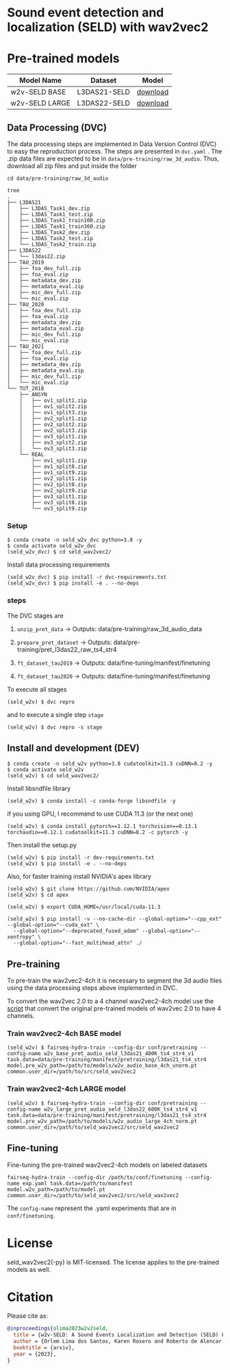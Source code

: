 # Sound event detection and localization (SELD) with wav2vec2


# Pre-trained models

Model Name | Dataset | Model
|---|---|---
w2v-SELD BASE | L3DAS21-SELD | [download](https://drive.google.com/file/d/1UxB7gUxQQY1r4DLKMz1dEY12BUUE37A_/view?usp=drive_link)
w2v-SELD LARGE | L3DAS22-SELD | [download](https://drive.google.com/file/d/178olxS5N6efvmXdM8F6YioWVUYK-UmW-/view?usp=drive_link)



## Data Processing (DVC)


The data processing steps are implemented in Data Version Control (DVC) to easy the reproduction process. The steps are presented in ```dvc.yaml``` . 
The .zip data files are expected to be in ```data/pre-training/raw_3d_audio```. Thus, download all zip files and put inside the folder

```
cd data/pre-training/raw_3d_audio

tree
.
├── L3DAS21
│   ├── L3DAS_Task1_dev.zip
│   ├── L3DAS_Task1_test.zip
│   ├── L3DAS_Task1_train100.zip
│   ├── L3DAS_Task1_train360.zip
│   ├── L3DAS_Task2_dev.zip
│   ├── L3DAS_Task2_test.zip
│   └── L3DAS_Task2_train.zip
├── L3DAS22
│   └── l3das22.zip
├── TAU_2019
│   ├── foa_dev_full.zip
│   ├── foa_eval.zip
│   ├── metadata_dev.zip
│   ├── metadata_eval.zip
│   ├── mic_dev_full.zip
│   └── mic_eval.zip
├── TAU_2020
│   ├── foa_dev_full.zip
│   ├── foa_eval.zip
│   ├── metadata_dev.zip
│   ├── metadata_eval.zip
│   ├── mic_dev_full.zip
│   └── mic_eval.zip
├── TAU_2021
│   ├── foa_dev_full.zip
│   ├── foa_eval.zip
│   ├── metadata_dev.zip
│   ├── metadata_eval.zip
│   ├── mic_dev_full.zip
│   └── mic_eval.zip
└── TUT_2018
    ├── ANSYN
    │   ├── ov1_split1.zip
    │   ├── ov1_split2.zip
    │   ├── ov1_split3.zip
    │   ├── ov2_split1.zip
    │   ├── ov2_split2.zip
    │   ├── ov2_split3.zip
    │   ├── ov3_split1.zip
    │   ├── ov3_split2.zip
    │   └── ov3_split3.zip
    └── REAL
        ├── ov1_split1.zip
        ├── ov1_split8.zip
        ├── ov1_split9.zip
        ├── ov2_split1.zip
        ├── ov2_split8.zip
        ├── ov2_split9.zip
        ├── ov3_split1.zip
        ├── ov3_split8.zip
        └── ov3_split9.zip
```

### Setup
```
$ conda create -n seld_w2v_dvc python=3.8 -y
$ conda activate seld_w2v_dvc
(seld_w2v_dvc) $ cd seld_wav2vec2/
```

Install data processing requirements

```
(seld_w2v_dvc) $ pip install -r dvc-requirements.txt
(seld_w2v_dvc) $ pip install -e . --no-deps
```

### steps

The DVC stages are 

1. ```unzip_pret_data``` $\rightarrow$ Outputs: data/pre-training/raw_3d_audio_data

2. ```prepare_pret_dataset``` $\rightarrow$ Outputs: data/pre-training/pret_l3das22_raw_ts4_str4

3. ```ft_dataset_tau2019```  $\rightarrow$ Outputs: data/fine-tuning/manifest/finetuning

4. ```ft_dataset_tau2020``` $\rightarrow$ Outputs: data/fine-tuning/manifest/finetuning


To execute all stages 

```
(seld_w2v) $ dvc repro 
```

and to execute a single step ```stage```

```
(seld_w2v) $ dvc repro -s stage
```


## Install and development (DEV)

```
$ conda create -n seld_w2v python=3.8 cudatoolkit=11.3 cuDNN=8.2 -y
$ conda activate seld_w2v
(seld_w2v) $ cd seld_wav2vec2/
```

Install libsndfile library

```
(seld_w2v) $ conda install -c conda-forge libsndfile -y
```

if you using GPU, I recommend to use CUDA 11.3 (or the next one)

```
(seld_w2v) $ conda install pytorch==1.12.1 torchvision==0.13.1 torchaudio==0.12.1 cudatoolkit=11.3 cuDNN=8.2 -c pytorch -y
```

Then install the setup.py

```
(seld_w2v) $ pip install -r dev-requirements.txt
(seld_w2v) $ pip install -e . --no-deps
```

Also, for faster training install NVIDIA's apex library

```
(seld_w2v) $ git clone https://github.com/NVIDIA/apex
(seld_w2v) $ cd apex

(seld_w2v) $ export CUDA_HOME=/usr/local/cuda-11.3

(seld_w2v) $ pip install -v --no-cache-dir --global-option="--cpp_ext" --global-option="--cuda_ext" \
  --global-option="--deprecated_fused_adam" --global-option="--xentropy" \
  --global-option="--fast_multihead_attn" ./
```

## Pre-training

To pre-train the wav2vec2-4ch it is necessary to segment the 3d audio files using the data processing steps above implemented in DVC. 


To convert the wav2vec 2.0 to a 4 channel wav2vec2-4ch model use the [script](scripts/wav2vec_change_feature_extraction.py) that convert the original pre-trained models of wav2vec 2.0 to have 4 channels. 


### Train wav2vec2-4ch BASE model

```
(seld_w2v) $ fairseq-hydra-train --config-dir conf/pretraining --config-name w2v_base_pret_audio_seld_l3das21_400K_ts4_str4_v1 task.data=data/pre-training/manifest/pretraining/l3das21_ts4_str4 model.pre_w2v_path=/path/to/models/w2v_audio_base_4ch_unorm.pt common.user_dir=/path/to/src/seld_wav2vec2
```


### Train wav2vec2-4ch LARGE model

```
(seld_w2v) $ fairseq-hydra-train --config-dir conf/pretraining --config-name w2v_large_pret_audio_seld_l3das22_600K_ts4_str4_v1 task.data=data/pre-training/manifest/pretraining/l3das21_ts4_str4 model.pre_w2v_path=/path/to/models/w2v_audio_large_4ch_norm.pt common.user_dir=/path/to/seld_wav2vec2/src/seld_wav2vec2
```


## Fine-tuning 

Fine-tuning the pre-trained wav2vec2-4ch models on labeled datasets 

```
fairseq-hydra-train --config-dir /path/to/conf/finetuning --config-name exp.yaml task.data=/path/to/manifest model.w2v_path=/path/to/model.pt common.user_dir=/path/to/seld_wav2vec2/src/seld_wav2vec2

```

The ```config-name``` represent the .yaml experiments that are in ```conf/finetuning```.


# License

seld_wav2vec2(-py) is MIT-licensed.
The license applies to the pre-trained models as well.

# Citation

Please cite as:

``` bibtex
@inproceedings{olima2023w2v2seld,
  title = {w2v-SELD: A Sound Events Localization and Detection (SELD) Framework for Self-Supervised Spatial Audio Pre-Training},
  author = {Orlem Lima dos Santos, Karen Rosero and Roberto de Alencar Lotufo},
  booktitle = {arxiv},
  year = {2023},
}
```